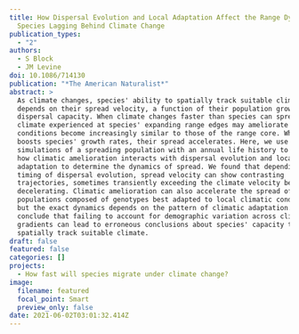 ```yaml
---
title: How Dispersal Evolution and Local Adaptation Affect the Range Dynamics of
  Species Lagging Behind Climate Change
publication_types:
  - "2"
authors:
  - S Block
  - JM Levine
doi: 10.1086/714130
publication: "*The American Naturalist*"
abstract: >
  As climate changes, species' ability to spatially track suitable climate
  depends on their spread velocity, a function of their population growth and
  dispersal capacity. When climate changes faster than species can spread, the
  climate experienced at species' expanding range edges may ameliorate as
  conditions become increasingly similar to those of the range core. When this
  boosts species' growth rates, their spread accelerates. Here, we use
  simulations of a spreading population with an annual life history to explore
  how climatic amelioration interacts with dispersal evolution and local
  adaptation to determine the dynamics of spread. We found that depending on the
  timing of dispersal evolution, spread velocity can show contrasting
  trajectories, sometimes transiently exceeding the climate velocity before
  decelerating. Climatic amelioration can also accelerate the spread of
  populations composed of genotypes best adapted to local climatic conditions,
  but the exact dynamics depends on the pattern of climatic adaptation. We
  conclude that failing to account for demographic variation across climatic
  gradients can lead to erroneous conclusions about species' capacity to
  spatially track suitable climate.
draft: false
featured: false
categories: []
projects:
  - How fast will species migrate under climate change?
image:
  filename: featured
  focal_point: Smart
  preview_only: false
date: 2021-06-02T03:01:32.414Z
---
```

